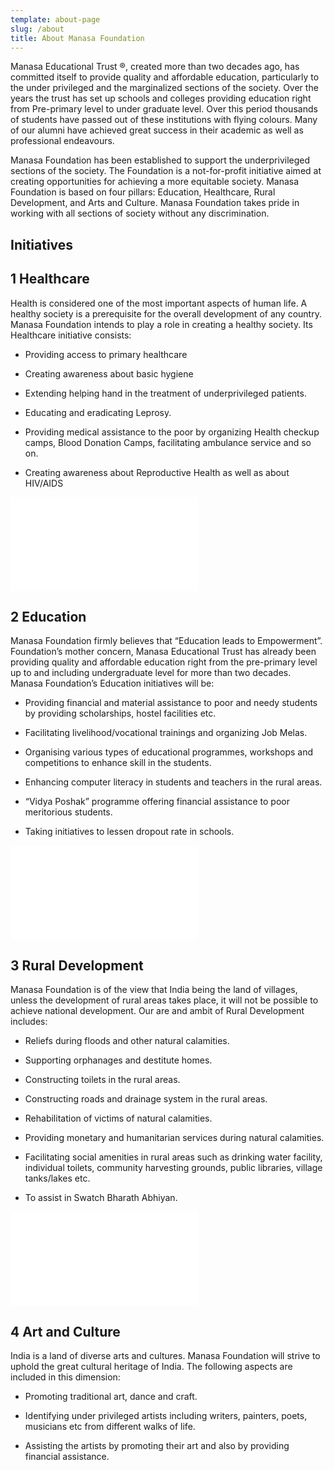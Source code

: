 ```yaml
---
template: about-page
slug: /about
title: About Manasa Foundation
---
```


Manasa Educational Trust ®, created more than two decades ago, has committed itself to provide quality and affordable education, particularly to the under privileged and the marginalized sections of the society. Over the years the trust has set up schools and colleges providing education right from Pre-primary level to under graduate level. Over this period thousands of students have passed out of these institutions with flying colours. Many of our alumni have achieved great success in their academic as well as professional endeavours.

Manasa Foundation has been established to support the underprivileged sections of the society. The Foundation is a not-for-profit initiative aimed at creating opportunities for achieving a more equitable society. Manasa Foundation is based on four pillars: Education, Healthcare, Rural Development, and Arts and Culture. Manasa Foundation takes pride in working with all sections of society without any discrimination.

## Initiatives


## 1 Healthcare

Health is considered one of the most important aspects of human life. A healthy society is a prerequisite for the overall development of any country. Manasa Foundation intends to play a role in creating a healthy society. Its Healthcare initiative consists:

- Providing access to primary healthcare

- Creating awareness about basic hygiene

- Extending helping hand in the treatment of underprivileged patients.

- Educating and eradicating Leprosy.

- Providing medical assistance to the poor by organizing Health checkup camps, Blood Donation Camps, facilitating ambulance service and so on.

- Creating awareness about Reproductive Health as well as about HIV/AIDS

![Education](/assets/education.json "Education")

## 2 Education

Manasa Foundation firmly believes that “Education leads to Empowerment”. Foundation’s mother concern, Manasa Educational Trust has already been providing quality and affordable education right from the pre-primary level up to and including undergraduate level for more than two decades. Manasa Foundation’s Education initiatives will be:

- Providing financial and material assistance to poor and needy students by providing scholarships, hostel facilities etc.

- Facilitating livelihood/vocational trainings and organizing Job Melas.

- Organising various types of educational programmes, workshops and competitions to enhance skill in the students.

- Enhancing computer literacy in students and teachers in the rural areas.

- “Vidya Poshak” programme offering financial assistance to poor meritorious students.

- Taking initiatives to lessen dropout rate in schools.

![Rural Development](/assets/village.json "Rural Development")

## 3 Rural Development

Manasa Foundation is of the view that India being the land of villages, unless the development of rural areas takes place, it will not be possible to achieve national development. Our are and ambit of Rural Development includes:

- Reliefs during floods and other natural calamities.

- Supporting orphanages and destitute homes.

- Constructing toilets in the rural areas.

- Constructing roads and drainage system in the rural areas.

- Rehabilitation of victims of natural calamities.

- Providing monetary and humanitarian services during natural calamities.

- Facilitating social amenities in rural areas such as drinking water facility, individual toilets, community harvesting grounds, public libraries, village tanks/lakes etc.

- To assist in Swatch Bharath Abhiyan.

![Art and Culture](/assets/art.json "Art and Culture")

## 4 Art and Culture

India is a land of diverse arts and cultures. Manasa Foundation will strive to uphold the great cultural heritage of India. The following aspects are included in this dimension:

- Promoting traditional art, dance and craft.

- Identifying under privileged artists including writers, painters, poets, musicians etc from different walks of life.

- Assisting the artists by promoting their art and also by providing financial assistance.
